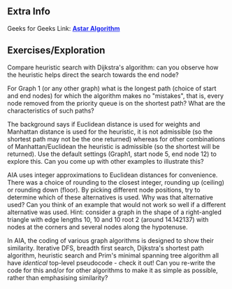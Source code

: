 
<style>
a:link {
    color: #1e28f0;
}
a:visited{
    color: #3c1478;
}
a:hover{
    color: #1e288c;
}
</style>

## Extra Info


Geeks for Geeks Link: [**Astar Algorithm**][G4GLink]

[G4GLink]: https://www.geeksforgeeks.org/a-search-algorithm/


## Exercises/Exploration

Compare heuristic search with Dijkstra's algorithm: can you observe how
the heuristic helps direct the search towards the end node?

For Graph 1 (or any other graph) what is the longest path (choice of
start and end nodes) for which the algorithm makes no "mistakes", that
is, every node removed from the priority queue is on the shortest path?
What are the characteristics of such paths?

The background says if Euclidean distance is used for weights and
Manhattan distance is used for the heuristic, it is not admissible
(so the shortest path may not be the one returned) whereas for other
combinations of Manhattan/Euclidean the heuristic is admissible (so the
shortest will be returned).  Use the default settings (Graph1, start node
5, end node 12) to explore this.  Can you come up with other examples
to illustrate this?

AIA uses integer approximations to Euclidean distances for convenience.
There was a choice of rounding to the closest integer, rounding up
(ceiling) or rounding down (floor).  By picking different node positions,
try to determine which of these alternatives is used. Why was that
alternative used?  Can you think of an example that would not work so
well if a different alternative was used.  Hint: consider a graph in the
shape of a right-angled triangle with edge lengths 10, 10 and 10 root 2
(around 14.142137) with nodes at the corners and several nodes along
the hypotenuse.

In AIA, the coding of various graph algorithms is designed to show
their similarity. Iterative DFS, breadth first search, Dijkstra's
shortest path algorithm, heuristic search and Prim's minimal spanning
tree algorithm all have *identical* top-level pseudocode - check it out!
Can you re-write the code for this and/or for other algorithms to make
it as simple as possible, rather than emphasising similarity?

